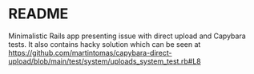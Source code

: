 # README

Minimalistic Rails app presenting issue with direct upload and Capybara tests. It also contains hacky solution which can be seen at https://github.com/martintomas/capybara-direct-upload/blob/main/test/system/uploads_system_test.rb#L8
